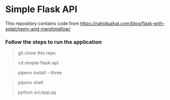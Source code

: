 # Simple Flask API
This repository contains code from https://nahidsaikat.com/blog/flask-with-sqlalchemy-and-marshmallow/


### Follow the steps to run the application

> git clone this repo

> cd simple-flask-api

> pipenv install --three

> pipenv shell

> python src/app.py
